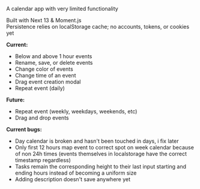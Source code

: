 A calendar app with very limited functionality  

Built with Next 13 & Moment.js  
Persistence relies on localStorage cache; no accounts, tokens, or cookies yet

**Current:**  
- Below and above 1 hour events  
- Rename, save, or delete events
- Change color of events  
- Change time of an event
- Drag event creation modal 
- Repeat event (daily)   

**Future:**  
- Repeat event (weekly, weekdays, weekends, etc)  
- Drag and drop events  

**Current bugs:**
- Day calendar is broken and hasn't been touched in days, i fix later
- Only first 12 hours map event to correct spot on week calendar because of non 24h times (events themselves in localstorage have the correct timestamp regardless)
- Tasks remain the corresponding height to their last input starting and ending hours instead of becoming a uniform size
- Adding description doesn't save anywhere yet